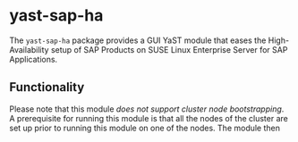# yast-sap-ha

The `yast-sap-ha` package provides a GUI YaST module that eases the High-Availability setup of SAP Products on SUSE Linux Enterprise Server for SAP Applications.

## Functionality

Please note that this module *does not support cluster node bootstrapping*. A prerequisite for running this module is that all the nodes of the cluster are set up prior to running this module on one of the nodes.
The module then 

